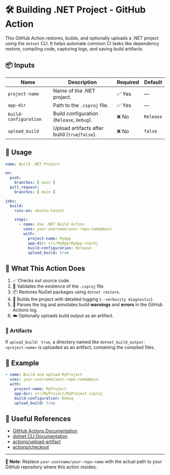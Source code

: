 
# 🛠️ Building .NET Project - GitHub Action

This GitHub Action restores, builds, and optionally uploads a .NET project using the `dotnet` CLI. It helps automate common CI tasks like dependency restore, compiling code, capturing logs, and saving build artifacts.

## 📦 Inputs

| Name                | Description                                 | Required | Default    |
|---------------------|---------------------------------------------|----------|------------|
| `project-name`      | Name of the .NET project.                   | ✅ Yes   | —          |
| `app-dir`           | Path to the `.csproj` file.                 | ✅ Yes   | —          |
| `build-configuration` | Build configuration (`Release`, `Debug`). | ❌ No    | `Release`  |
| `upload_build`      | Upload artifacts after build (`true`/`false`). | ❌ No | `false`    |

## 🚀 Usage

```yaml
name: Build .NET Project

on:
  push:
    branches: [ main ]
  pull_request:
    branches: [ main ]

jobs:
  build:
    runs-on: ubuntu-latest

    steps:
      - name: Use .NET Build Action
        uses: your-username/your-repo-name@main
        with:
          project-name: MyApp
          app-dir: src/MyApp/MyApp.csproj
          build-configuration: Release
          upload_build: true
```

## 🧱 What This Action Does

1. ✅ Checks out source code.
2. 📂 Validates the existence of the `.csproj` file.
3. 📦 Restores NuGet packages using `dotnet restore`.
4. 🧱 Builds the project with detailed logging (`--verbosity diagnostic`).
5. 🚨 Parses the log and annotates build **warnings** and **errors** in the GitHub Actions log.
6. ☁️ Optionally uploads build output as an artifact.

### 📁 Artifacts
If `upload_build: true`, a directory named like `dotnet_build_output-<project-name>` is uploaded as an artifact, containing the compiled files.

## 🧪 Example

```yaml
- name: Build and upload MyProject
  uses: your-username/your-repo-name@main
  with:
    project-name: MyProject
    app-dir: src/MyProject/MyProject.csproj
    build-configuration: Debug
    upload_build: true
```

## 🔗 Useful References

- [GitHub Actions Documentation](https://docs.github.com/en/actions)
- [dotnet CLI Documentation](https://learn.microsoft.com/en-us/dotnet/core/tools/)
- [actions/upload-artifact](https://github.com/actions/upload-artifact)
- [actions/checkout](https://github.com/actions/checkout)

---

📌 **Note**: Replace `your-username/your-repo-name` with the actual path to your GitHub repository where this action resides.
